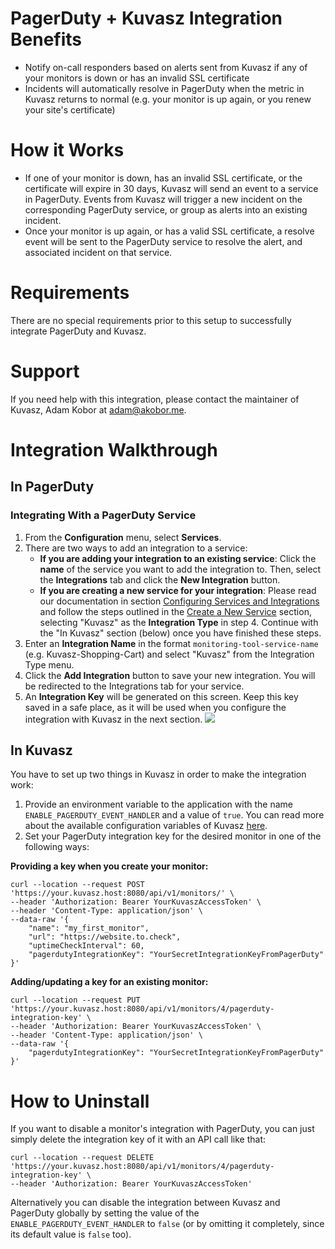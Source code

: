 # PagerDuty + Kuvasz Integration Benefits

* Notify on-call responders based on alerts sent from Kuvasz if any of your monitors is down or has an invalid SSL certificate
* Incidents will automatically resolve in PagerDuty when the metric in Kuvasz returns to normal (e.g. your monitor is up again, or you renew your site's certificate)

# How it Works

* If one of your monitor is down, has an invalid SSL certificate, or the certificate will expire in 30 days, Kuvasz will send an event to a service in PagerDuty. Events from Kuvasz will trigger a new incident on the corresponding PagerDuty service, or group as alerts into an existing incident.
* Once your monitor is up again, or has a valid SSL certificate, a resolve event will be sent to the PagerDuty service to resolve the alert, and associated incident on that service.

# Requirements
There are no special requirements prior to this setup to successfully integrate PagerDuty and Kuvasz.

# Support

If you need help with this integration, please contact the maintainer of Kuvasz, Adam Kobor at adam@akobor.me.

# Integration Walkthrough
## In PagerDuty

### Integrating With a PagerDuty Service
1. From the **Configuration** menu, select **Services**.
2. There are two ways to add an integration to a service:
   * **If you are adding your integration to an existing service**: Click the **name** of the service you want to add the integration to. Then, select the **Integrations** tab and click the **New Integration** button.
   * **If you are creating a new service for your integration**: Please read our documentation in section [Configuring Services and Integrations](https://support.pagerduty.com/docs/services-and-integrations#section-configuring-services-and-integrations) and follow the steps outlined in the [Create a New Service](https://support.pagerduty.com/docs/services-and-integrations#section-create-a-new-service) section, selecting "Kuvasz" as the **Integration Type** in step 4. Continue with the "In Kuvasz"  section (below) once you have finished these steps.
3. Enter an **Integration Name** in the format `monitoring-tool-service-name` (e.g.  Kuvasz-Shopping-Cart) and select "Kuvasz" from the Integration Type menu.
4. Click the **Add Integration** button to save your new integration. You will be redirected to the Integrations tab for your service.
5. An **Integration Key** will be generated on this screen. Keep this key saved in a safe place, as it will be used when you configure the integration with Kuvasz in the next section.
![](https://pdpartner.s3.amazonaws.com/ig-template-copy-integration-key.png)

## In Kuvasz

You have to set up two things in Kuvasz in order to make the integration work:

1. Provide an environment variable to the application with the name `ENABLE_PAGERDUTY_EVENT_HANDLER` and a value of `true`. You can read more about the available configuration variables of Kuvasz [here](https://github.com/kuvasz-uptime/kuvasz/wiki/Configuration).
2. Set your PagerDuty integration key for the desired monitor in one of the following ways:

**Providing a key when you create your monitor:**

```shell
curl --location --request POST 'https://your.kuvasz.host:8080/api/v1/monitors/' \
--header 'Authorization: Bearer YourKuvaszAccessToken' \
--header 'Content-Type: application/json' \
--data-raw '{
    "name": "my_first_monitor",
    "url": "https://website.to.check",
    "uptimeCheckInterval": 60,
    "pagerdutyIntegrationKey": "YourSecretIntegrationKeyFromPagerDuty"
}'
```

**Adding/updating a key for an existing monitor:**

```shell
curl --location --request PUT 'https://your.kuvasz.host:8080/api/v1/monitors/4/pagerduty-integration-key' \
--header 'Authorization: Bearer YourKuvaszAccessToken' \
--header 'Content-Type: application/json' \
--data-raw '{
    "pagerdutyIntegrationKey": "YourSecretIntegrationKeyFromPagerDuty"
}'
```

# How to Uninstall

If you want to disable a monitor's integration with PagerDuty, you can just simply delete the integration key of it with an API call like that:

```shell
curl --location --request DELETE 'https://your.kuvasz.host:8080/api/v1/monitors/4/pagerduty-integration-key' \
--header 'Authorization: Bearer YourKuvaszAccessToken'
```

Alternatively you can disable the integration between Kuvasz and PagerDuty globally by setting the value of the `ENABLE_PAGERDUTY_EVENT_HANDLER` to `false` (or by omitting it completely, since its default value is `false` too).
